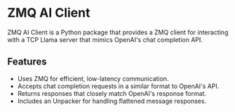 # ZMQ AI Client

ZMQ AI Client is a Python package that provides a ZMQ client for interacting with a TCP Llama server that mimics OpenAI's chat completion API.

## Features

- Uses ZMQ for efficient, low-latency communication.
- Accepts chat completion requests in a similar format to OpenAI's API.
- Returns responses that closely match OpenAI's response format.
- Includes an Unpacker for handling flattened message responses.
